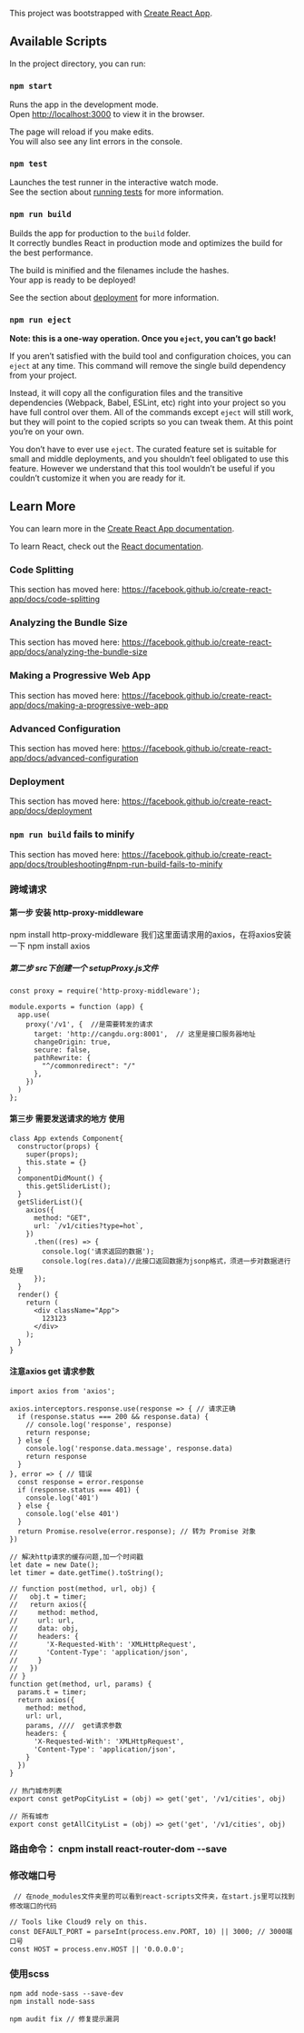 This project was bootstrapped with [Create React App](https://github.com/facebook/create-react-app).

## Available Scripts

In the project directory, you can run:

### `npm start`

Runs the app in the development mode.<br />
Open [http://localhost:3000](http://localhost:3000) to view it in the browser.

The page will reload if you make edits.<br />
You will also see any lint errors in the console.

### `npm test`

Launches the test runner in the interactive watch mode.<br />
See the section about [running tests](https://facebook.github.io/create-react-app/docs/running-tests) for more information.

### `npm run build`

Builds the app for production to the `build` folder.<br />
It correctly bundles React in production mode and optimizes the build for the best performance.

The build is minified and the filenames include the hashes.<br />
Your app is ready to be deployed!

See the section about [deployment](https://facebook.github.io/create-react-app/docs/deployment) for more information.

### `npm run eject`

**Note: this is a one-way operation. Once you `eject`, you can’t go back!**

If you aren’t satisfied with the build tool and configuration choices, you can `eject` at any time. This command will remove the single build dependency from your project.

Instead, it will copy all the configuration files and the transitive dependencies (Webpack, Babel, ESLint, etc) right into your project so you have full control over them. All of the commands except `eject` will still work, but they will point to the copied scripts so you can tweak them. At this point you’re on your own.

You don’t have to ever use `eject`. The curated feature set is suitable for small and middle deployments, and you shouldn’t feel obligated to use this feature. However we understand that this tool wouldn’t be useful if you couldn’t customize it when you are ready for it.

## Learn More

You can learn more in the [Create React App documentation](https://facebook.github.io/create-react-app/docs/getting-started).

To learn React, check out the [React documentation](https://reactjs.org/).

### Code Splitting

This section has moved here: https://facebook.github.io/create-react-app/docs/code-splitting

### Analyzing the Bundle Size

This section has moved here: https://facebook.github.io/create-react-app/docs/analyzing-the-bundle-size

### Making a Progressive Web App

This section has moved here: https://facebook.github.io/create-react-app/docs/making-a-progressive-web-app

### Advanced Configuration

This section has moved here: https://facebook.github.io/create-react-app/docs/advanced-configuration

### Deployment

This section has moved here: https://facebook.github.io/create-react-app/docs/deployment

### `npm run build` fails to minify

This section has moved here: https://facebook.github.io/create-react-app/docs/troubleshooting#npm-run-build-fails-to-minify

### 跨域请求

#### 第一步 安装 http-proxy-middleware
npm install http-proxy-middleware
我们这里面请求用的axios，在将axios安装一下
npm install axios
##### 第二步 src下创建一个 setupProxy.js文件
```
const proxy = require('http-proxy-middleware');

module.exports = function (app) {
  app.use(
    proxy('/v1', {  //是需要转发的请求
      target: 'http://cangdu.org:8001',  // 这里是接口服务器地址
      changeOrigin: true,
      secure: false,
      pathRewrite: {
        "^/commonredirect": "/"
      },
    })
  )
};
```
#### 第三步 需要发送请求的地方 使用
```
class App extends Component{
  constructor(props) {
    super(props);
    this.state = {}
  }
  componentDidMount() {
    this.getSliderList();
  }
  getSliderList(){
    axios({
      method: "GET",
      url: `/v1/cities?type=hot`,
    })
      .then((res) => {
        console.log('请求返回的数据');
        console.log(res.data)//此接口返回数据为jsonp格式，须进一步对数据进行处理
      });
  }
  render() {
    return (
      <div className="App">
        123123
      </div>
    );
  }
}
```
#### 注意axios get 请求参数
```
import axios from 'axios';

axios.interceptors.response.use(response => { // 请求正确
  if (response.status === 200 && response.data) {
    // console.log('response', response)
    return response;
  } else {
    console.log('response.data.message', response.data)
    return response
  }
}, error => { // 错误
  const response = error.response
  if (response.status === 401) {
    console.log('401')
  } else {
    console.log('else 401')
  }
  return Promise.resolve(error.response); // 转为 Promise 对象 
})

// 解决http请求的缓存问题,加一个时间戳
let date = new Date();
let timer = date.getTime().toString();

// function post(method, url, obj) {
//   obj.t = timer;
//   return axios({
//     method: method,
//     url: url,
//     data: obj,
//     headers: {
//       'X-Requested-With': 'XMLHttpRequest',
//       'Content-Type': 'application/json',
//     }
//   })
// }
function get(method, url, params) {
  params.t = timer;
  return axios({
    method: method,
    url: url,
    params, ////  get请求参数
    headers: {
      'X-Requested-With': 'XMLHttpRequest',
      'Content-Type': 'application/json',
    }
  })
}

// 热门城市列表
export const getPopCityList = (obj) => get('get', '/v1/cities', obj)

// 所有城市
export const getAllCityList = (obj) => get('get', '/v1/cities', obj)

```

### 路由命令： cnpm install react-router-dom --save

### 修改端口号
```
 // 在node_modules文件夹里的可以看到react-scripts文件夹，在start.js里可以找到修改端口的代码

// Tools like Cloud9 rely on this.
const DEFAULT_PORT = parseInt(process.env.PORT, 10) || 3000; // 3000端口号
const HOST = process.env.HOST || '0.0.0.0';
```
### 使用scss
```
npm add node-sass --save-dev
npm install node-sass

npm audit fix // 修复提示漏洞
```
